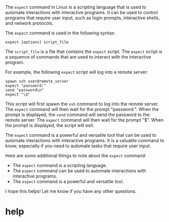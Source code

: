 # 

The `expect` command in Linux is a scripting language that is used to automate interactions with interactive programs. It can be used to control programs that require user input, such as login prompts, interactive shells, and network protocols.

The `expect` command is used in the following syntax:

```
expect [options] script_file
```

The `script_file` is a file that contains the `expect` script. The `expect` script is a sequence of commands that are used to interact with the interactive program.

For example, the following `expect` script will log into a remote server:

```
spawn ssh user@remote_server
expect "password:"
send "password\n"
expect "\$"
```

This script will first spawn the `ssh` command to log into the remote server. The `expect` command will then wait for the prompt "password:". When the prompt is displayed, the `send` command will send the password to the remote server. The `expect` command will then wait for the prompt "$". When the prompt is displayed, the script will exit.

The `expect` command is a powerful and versatile tool that can be used to automate interactions with interactive programs. It is a valuable command to know, especially if you need to automate tasks that require user input.

Here are some additional things to note about the `expect` command:

* The `expect` command is a scripting language.
* The `expect` command can be used to automate interactions with interactive programs.
* The `expect` command is a powerful and versatile tool.

I hope this helps! Let me know if you have any other questions.




# help 

```

```
